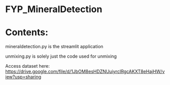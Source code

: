 # FYP_MineralDetection

# Contents:
mineraldetection.py is the streamlit  application

unmixing.py is solely just the code used for unmixing

Access dataset here:
https://drive.google.com/file/d/1JbOM8esHDZNUuiyrcIRgcAKXT8eHajHW/view?usp=sharing
